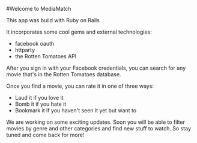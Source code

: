 #Welcome to MediaMatch

This app was build with Ruby on Rails

It incorporates some cool gems and external technologies:

- facebook oauth
- httparty
- the Rotten Tomatoes API

After you sign in with your Facebook credentials, you can search for any movie that's in the Rotten Tomatoes database.

Once you find a movie, you can rate it in one of three ways:

- Laud it if you love it
- Bomb it if you hate it
- Bookmark it if you haven't seen it yet but want to

We are working on some exciting updates. Soon you will be able to filter movies by genre and other categories and find new stuff to watch. So stay tuned and come back for more!




